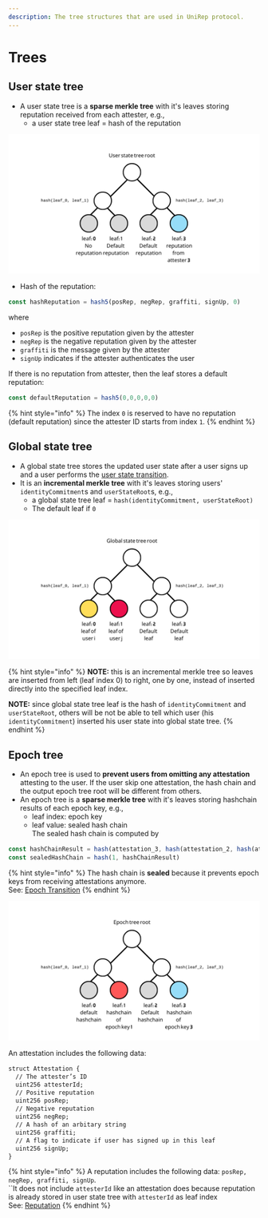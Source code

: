 ```yaml
---
description: The tree structures that are used in UniRep protocol.
---
```


# Trees

## **User state tree**

* A user state tree is a **sparse merkle tree** with it's leaves storing reputation received from each attester, e.g.,
  * a user state tree leaf = hash of the reputation

![An example of user state tree with only reputation from attester 3.](../../.gitbook/assets/2.png)

* Hash of the reputation:

```typescript
const hashReputation = hash5(posRep, negRep, graffiti, signUp, 0)
```

where

* `posRep` is the positive reputation given by the attester&#x20;
* `negRep` is the negative reputation given by the attester&#x20;
* `graffiti` is the message given by the attester&#x20;
* `signUp` indicates if the attester authenticates the user

If there is no reputation from attester, then the leaf stores a default reputation:

```typescript
const defaultReputation = hash5(0,0,0,0,0)
```

{% hint style="info" %}
The index `0` is reserved to have no reputation (default reputation) since the attester ID starts from index `1`.
{% endhint %}

## **Global state tree**

* A global state tree stores the updated user state after a user signs up and a user performs the [user state transition](user-state-transition.md).
* It is an **incremental merkle tree** with it's leaves storing users' `identityCommitment`s and `userStateRoot`s, e.g.,
  * a global state tree leaf = `hash(identityCommitment, userStateRoot)`
  * The default leaf if `0`

![An example of global state tree](../../.gitbook/assets/3.png)

{% hint style="info" %}
**NOTE:** this is an incremental merkle tree so leaves are inserted from left (leaf index 0) to right, one by one, instead of inserted directly into the specified leaf index.

**NOTE:** since global state tree leaf is the hash of `identityCommitment` and `userStateRoot`, others will be not be able to tell which user (his `identityCommitment`) inserted his user state into global state tree.
{% endhint %}

## **Epoch tree**

* An epoch tree is used to **prevent users from omitting any attestation** attesting to the user. If the user skip one attestation, the hash chain and the output epoch tree root will be different from others.
* An epoch tree is a **sparse merkle tree** with it's leaves storing hashchain results of each epoch key, e.g.,
  * leaf index: epoch key
  * leaf value: sealed hash chain\
    The sealed hash chain is computed by

```typescript
const hashChainResult = hash(attestation_3, hash(attestation_2, hash(attestation_1, 0)))
const sealedHashChain = hash(1, hashChainResult)
```

{% hint style="info" %}
The hash chain is **sealed** because it prevents epoch keys from receiving attestations anymore.\
See: [Epoch Transition](epoch-transition.md)
{% endhint %}

![An example of epoch tree with epoch key 1 and epoch key 3 has non-zero attestations.](<../../.gitbook/assets/epoch tree.png>)

An attestation includes the following data:

```solidity
struct Attestation {
  // The attester’s ID
  uint256 attesterId;
  // Positive reputation
  uint256 posRep;
  // Negative reputation
  uint256 negRep;
  // A hash of an arbitary string
  uint256 graffiti;
  // A flag to indicate if user has signed up in this leaf
  uint256 signUp;
}
```

{% hint style="info" %}
A reputation includes the following data: `posRep, negRep, graffiti, signUp`.\
``It does not include `attesterId` like an attestation does because reputation is already stored in user state tree with `attesterId` as leaf index\
See: [Reputation](reputation.md)
{% endhint %}
